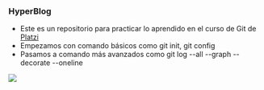 ### HyperBlog 

- Este es un repositorio para practicar lo aprendido en el curso de Git
de [Platzi](https://platzi.com/git-github "Platzi")
- Empezamos con comando básicos como git init, git config
- Pasamos a comando más avanzados como git log --all --graph --decorate --oneline

![](https://res.cloudinary.com/practicaldev/image/fetch/s--bjpVKHPe--/c_imagga_scale,f_auto,fl_progressive,h_420,q_auto,w_1000/https://dev-to-uploads.s3.amazonaws.com/i/8ogqpfkvqqpyfbs3w6p7.png)